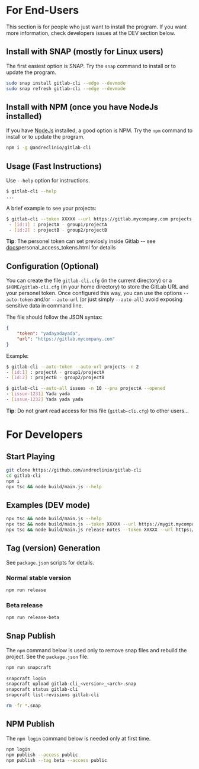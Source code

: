 
# For End-Users

This section is for people who just want to install the program.
If you want more information, check developers issues at the DEV section below.

## Install with SNAP (mostly for Linux users)

The first easiest option is SNAP.
Try the `snap` command to install or to update the program.

``` bash
sudo snap install gitlab-cli --edge --devmode
sudo snap refresh gitlab-cli --edge --devmode
```

## Install with NPM (once you have NodeJs installed)

If you have [NodeJs](https://nodejs.org) installed,
a good option is NPM. Try the `npm` command to install or to update the program.

``` bash
npm i -g @andreclinio/gitlab-cli
```

## Usage (Fast Instructions)

Use `--help` option for instructions.

``` bash
$ gitlab-cli --help
...
```

A brief example to see your projects:

```bash
$ gitlab-cli --token XXXXX --url https://gitlab.mycompany.com projects
 - [id:1] : projectA - group1/projectA
 - [id:2] : projectB - group2/projectB

```

**Tip**: The personel token can set previosly inside Gitlab -- see [docs](https://docs.gitlab.com/ee/user/profile/)personal_access_tokens.html for details

## Configuration (Optional)

You can create the file `gitlab-cli.cfg` (in the current directory) or a
`$HOME/gitlab-cli.cfg` (in your home directory) to store the GitLab URL and your personel token.
Once configured this way, you can use the options
`--auto-token` and/or `--auto-url` (or just simply `--auto-all`) avoid exposing sensitive data in command line.

The file should follow the JSON syntax:

```json
{
    "token": "yadayadayada",
    "url": "https://gitlab.mycompany.com"
}
```

Example:

``` bash
$ gitlab-cli --auto-token --auto-url projects -n 2
- [id:1] : projectA - group1/projectA
- [id:2] : projectB - group2/projectB

$ gitlab-cli --auto-all issues -n 10 --pna projectA --opened
- [issue-1231] Yada yada
- [issue-1232] Yada yada yada

```

**Tip**: Do not grant read access for this file (`gitlab-cli.cfg`) to other users...

# For Developers

## Start Playing

```bash
git clone https://github.com/andreclinio/gitlab-cli
cd gitlab-cli
npm i
npx tsc && node build/main.js --help
```

## Examples (DEV mode)

```bash
npx tsc && node build/main.js --help
npx tsc && node build/main.js --token XXXXX --url https://mygit.mycompany.com issues --opened --verbose --project-name my-project
npx tsc && node build/main.js release-notes --token XXXXX --url https://mygit.mycompany.com --project-name my-project --verbose --milestone-name my-milestone
```

## Tag (version) Generation

See `package.json` scripts for details.

### Normal stable version

``` bash
npm run release
```

### Beta release

```bash
npm run release-beta
```

## Snap Publish

The `npm` command below is used only to remove snap files and rebuild the project.
See the `package.json` file.

```bash
npm run snapcraft
 
snapcraft login
snapcraft upload gitlab-cli_<version>_<arch>.snap
snapcraft status gitlab-cli
snapcraft list-revisions gitlab-cli

rm -fr *.snap
```

## NPM Publish

The `npm login` command below is needed only at first time.

```bash
npm login
npm publish --access public
npm publish --tag beta --access public
```
